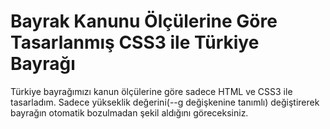 # Bayrak Kanunu Ölçülerine Göre Tasarlanmış CSS3 ile Türkiye Bayrağı

Türkiye bayrağımızı kanun ölçülerine göre sadece HTML ve CSS3 ile tasarladım. 
Sadece yükseklik değerini(--g değişkenine tanımlı) değiştirerek bayrağın otomatik bozulmadan şekil aldığını göreceksiniz.

